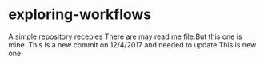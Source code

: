 # exploring-workflows
A simple repository recepies
There are may read me file.But this one is mine.
This is a new commit on 12/4/2017 and needed to update 
This is new one
